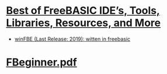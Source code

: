 # [Best of FreeBASIC IDE’s, Tools, Libraries, Resources, and More](https://babyprogrammer.com/best-of-freebasic-ides-tools-libraries-resources-and-more/)

* [winFBE (Last Release: 2019): witten in freebasic](https://github.com/PaulSquires/WinFBE)

# [FBeginner.pdf](https://homepage.univie.ac.at/hans.leo.nemeschkal/biometry/FBeginner.pdf)
